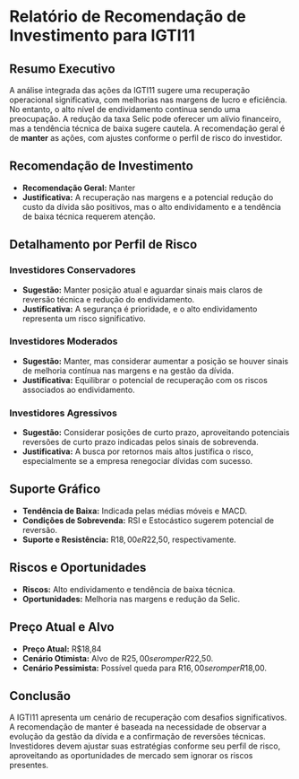 # Relatório de Recomendação de Investimento para IGTI11

## Resumo Executivo
A análise integrada das ações da IGTI11 sugere uma recuperação operacional significativa, com melhorias nas margens de lucro e eficiência. No entanto, o alto nível de endividamento continua sendo uma preocupação. A redução da taxa Selic pode oferecer um alívio financeiro, mas a tendência técnica de baixa sugere cautela. A recomendação geral é de **manter** as ações, com ajustes conforme o perfil de risco do investidor.

## Recomendação de Investimento
- **Recomendação Geral:** Manter
- **Justificativa:** A recuperação nas margens e a potencial redução do custo da dívida são positivos, mas o alto endividamento e a tendência de baixa técnica requerem atenção.

## Detalhamento por Perfil de Risco

### Investidores Conservadores
- **Sugestão:** Manter posição atual e aguardar sinais mais claros de reversão técnica e redução do endividamento.
- **Justificativa:** A segurança é prioridade, e o alto endividamento representa um risco significativo.

### Investidores Moderados
- **Sugestão:** Manter, mas considerar aumentar a posição se houver sinais de melhoria contínua nas margens e na gestão da dívida.
- **Justificativa:** Equilibrar o potencial de recuperação com os riscos associados ao endividamento.

### Investidores Agressivos
- **Sugestão:** Considerar posições de curto prazo, aproveitando potenciais reversões de curto prazo indicadas pelos sinais de sobrevenda.
- **Justificativa:** A busca por retornos mais altos justifica o risco, especialmente se a empresa renegociar dívidas com sucesso.

## Suporte Gráfico
- **Tendência de Baixa:** Indicada pelas médias móveis e MACD.
- **Condições de Sobrevenda:** RSI e Estocástico sugerem potencial de reversão.
- **Suporte e Resistência:** R$18,00 e R$22,50, respectivamente.

## Riscos e Oportunidades
- **Riscos:** Alto endividamento e tendência de baixa técnica.
- **Oportunidades:** Melhoria nas margens e redução da Selic.

## Preço Atual e Alvo
- **Preço Atual:** R$18,84
- **Cenário Otimista:** Alvo de R$25,00 se romper R$22,50.
- **Cenário Pessimista:** Possível queda para R$16,00 se romper R$18,00.

## Conclusão
A IGTI11 apresenta um cenário de recuperação com desafios significativos. A recomendação de manter é baseada na necessidade de observar a evolução da gestão da dívida e a confirmação de reversões técnicas. Investidores devem ajustar suas estratégias conforme seu perfil de risco, aproveitando as oportunidades de mercado sem ignorar os riscos presentes.